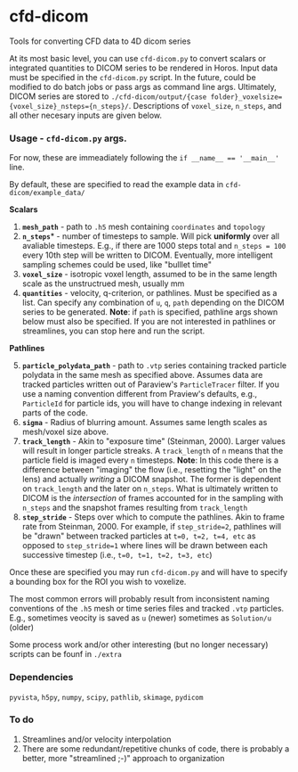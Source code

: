 # cfd-dicom
Tools for converting CFD data to 4D dicom series

At its most basic level, you can use `cfd-dicom.py` to convert scalars or integrated quantities to DICOM series to be rendered in Horos. Input data must be specified in the `cfd-dicom.py` script. In the future, could be modified to do batch jobs or pass args as command line args. Ultimately, DICOM series are stored to `./cfd-dicom/output/{case folder}_voxelsize={voxel_size}_nsteps={n_steps}/`. Descriptions of `voxel_size`, `n_steps`, and all other necesary inputs are given below. 

### Usage - `cfd-dicom.py` args. 

For now, these are immeadiately following the `if __name__ == '__main__'` line.

By default, these are specified to read the example data in `cfd-dicom/example_data/`

**Scalars**
1. **`mesh_path`** - path to `.h5` mesh containing `coordinates` and `topology`
2. **`n_steps`*** - number of timesteps to sample. Will pick **uniformly** over all avaliable timesteps. E.g., if there are 1000 steps total and `n_steps = 100` every 10th step will be written to DICOM. Eventually, more intelligent sampling schemes could be used, like "bulllet time"
3. **`voxel_size`** - isotropic voxel length, assumed to be in the same length scale as the unstructrued mesh, usually mm 
4. **`quantities`** - velocity, q-criterion, or pathlines. Must be specified as a list. Can specify any combination of `u`, `q`, `path` depending on the DICOM series to be generated. **Note**: if `path` is specified, pathline args shown below must also be specified. If you are not interested in pathlines or streamlines, you can stop here and run the script.

**Pathlines**

5. **`particle_polydata_path`** - path to `.vtp` series containing tracked particle polydata in the same mesh as specified above. Assumes data are tracked particles written out of Paraview's `ParticleTracer` filter. If you use a naming convention different from Praview's defaults, e.g., `ParticleId` for particle ids, you will have to change indexing in relevant parts of the code.  
6. **`sigma`** - Radius of blurring amount. Assumes same length scales as mesh/voxel size above.
7. **`track_length`** - Akin to "exposure time" (Steinman, 2000). Larger values will result in longer particle streaks. A `track_length` of `n` means that the particle field is imaged every `n` timesteps. **Note**: In this code there is a difference between "imaging" the flow (i.e., resetting the "light" on the lens) and actually *writing* a DICOM snapshot. The former is dependent on `track_length` and the later on  `n_steps`. What is ultimately written to DICOM is the *intersection* of frames accounted for in the sampling with `n_steps` and the snapshot frames resulting from `track_length`
8. **`step_stride`** - Steps over which to compute the pathlines. Akin to frame rate from Steinman, 2000. For example, if `step_stride=2`, pathlines will be "drawn" between tracked particles at `t=0, t=2, t=4, etc` as opposed to `step_stride=1` where lines will be drawn between each successive timestep (i.e., `t=0, t=1, t=2, t=3, etc`)

Once these are specified you may run `cfd-dicom.py` and will have to specify a bounding box for the ROI you wish to voxelize.

The most common errors will probably result from inconsistent naming conventions of the `.h5` mesh or time series files and tracked `.vtp` particles. E.g., sometimes veocity is saved as `u` (newer) sometimes as `Solution/u` (older)

Some process work and/or other interesting (but no longer necessary) scripts can be founf in `./extra`

### Dependencies
`pyvista`, `h5py`, `numpy`, `scipy`, `pathlib`, `skimage`, `pydicom`


### To do
1. Streamlines and/or velocity interpolation
2. There are some redundant/repetitive chunks of code, there is probably a better, more "streamlined ;-)" approach to organization 